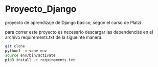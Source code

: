 # Proyecto_Django

proyecto de aprendizaje de Django básico, según el curso de Platzi

para correr este proyecto es necesario descargar las dependencias en el archivo requirements.txt de la sigueinte manera:

```sh
git clone
python3 -m venv env
source env/bin/activate
pip3 install -r requirements.txt
```
